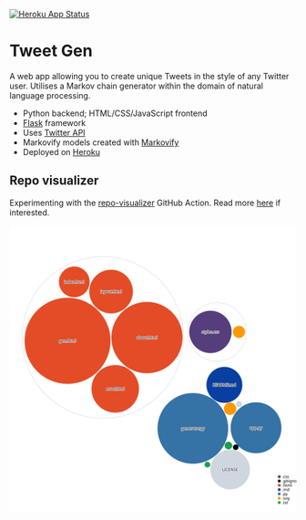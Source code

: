 [![Heroku App Status](http://heroku-shields.herokuapp.com/tweet-g)](https://tweet-g.herokuapp.com)

# Tweet Gen

A web app allowing you to create unique Tweets in the style of any Twitter user. Utilises a Markov chain generator within the domain of natural language processing.

- Python backend; HTML/CSS/JavaScript frontend
- [Flask](https://flask.palletsprojects.com/en/1.1.x/) framework
- Uses [Twitter API](https://developer.twitter.com/en)
- Markovify models created with [Markovify](https://github.com/jsvine/markovify)
- Deployed on [Heroku](https://www.heroku.com/home)

## Repo visualizer

Experimenting with the [repo-visualizer](https://github.com/githubocto/repo-visualizer) GitHub Action. Read more [here](https://next.github.com/projects/repo-visualization) if interested.

![Visualization of this repo](./diagram.svg)
